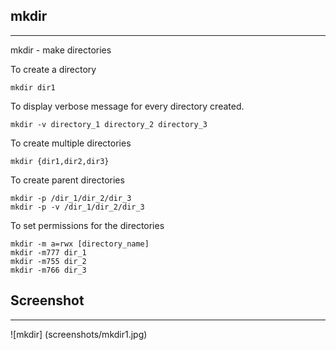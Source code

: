 ##  mkdir
************

mkdir - make directories

To create a directory

```
mkdir dir1
```
To display verbose message for every directory created.

```
mkdir -v directory_1 directory_2 directory_3
```

To create multiple directories

```
mkdir {dir1,dir2,dir3}
```

To create parent directories

```
mkdir -p /dir_1/dir_2/dir_3
mkdir -p -v /dir_1/dir_2/dir_3
```
To set permissions for the directories

```
mkdir -m a=rwx [directory_name]
mkdir -m777 dir_1
mkdir -m755 dir_2
mkdir -m766 dir_3
```
## Screenshot
******************
![mkdir] (screenshots/mkdir1.jpg)
